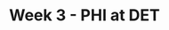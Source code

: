 ---
layout: game
title: Week 3 - PHI at DET
season: 2004
game_id: 2004_03_PHI_DET
away_team: PHI
home_team: DET
---